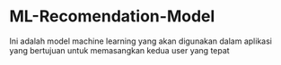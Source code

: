 # ML-Recomendation-Model
Ini adalah model machine learning yang akan digunakan dalam aplikasi yang bertujuan untuk memasangkan kedua user yang tepat
